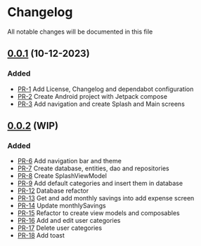 # Changelog

All notable changes will be documented in this file

## [0.0.1](https://github.com/pablobascunana/androidExpenseApp/compare/eeaf058...6492155) (10-12-2023)

### Added
* [PR-1](https://github.com/pablobascunana/androidExpenseApp/pull/1) Add License, Changelog and dependabot configuration
* [PR-2](https://github.com/pablobascunana/androidExpenseApp/pull/2) Create Android project with Jetpack compose
* [PR-3](https://github.com/pablobascunana/androidExpenseApp/pull/3) Add navigation and create Splash and Main screens

## [0.0.2](https://github.com/pablobascunana/androidExpenseApp/compare/6492155...develop) (WIP)

### Added
* [PR-6](https://github.com/pablobascunana/androidExpenseApp/pull/6) Add navigation bar and theme
* [PR-7](https://github.com/pablobascunana/androidExpenseApp/pull/7) Create database, entities, dao and repositories
* [PR-8](https://github.com/pablobascunana/androidExpenseApp/pull/8) Create SplashViewModel
* [PR-9](https://github.com/pablobascunana/androidExpenseApp/pull/9) Add default categories and insert them in database
* [PR-12](https://github.com/pablobascunana/androidExpenseApp/pull/12) Database refactor
* [PR-13](https://github.com/pablobascunana/androidExpenseApp/pull/13) Get and add monthly savings into add expense screen
* [PR-14](https://github.com/pablobascunana/androidExpenseApp/pull/14) Update monthlySavings
* [PR-15](https://github.com/pablobascunana/androidExpenseApp/pull/15) Refactor to create view models and composables
* [PR-16](https://github.com/pablobascunana/androidExpenseApp/pull/16) Add and edit user categories
* [PR-17](https://github.com/pablobascunana/androidExpenseApp/pull/17) Delete user categories
* [PR-18](https://github.com/pablobascunana/androidExpenseApp/pull/18) Add toast 
